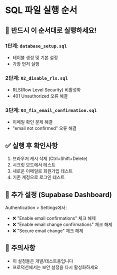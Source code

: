 # SQL 파일 실행 순서

## 🚨 반드시 이 순서대로 실행하세요!

### 1단계: `database_setup.sql` 
- 테이블 생성 및 기본 설정
- 가장 먼저 실행

### 2단계: `02_disable_rls.sql`
- RLS(Row Level Security) 비활성화  
- 401 Unauthorized 오류 해결

### 3단계: `03_fix_email_confirmation.sql`
- 이메일 확인 문제 해결
- "email not confirmed" 오류 해결

## ✅ 실행 후 확인사항
1. 브라우저 캐시 삭제 (Ctrl+Shift+Delete)
2. 시크릿 모드에서 테스트
3. 새로운 이메일로 회원가입 테스트
4. 기존 계정으로 로그인 테스트

## 🔧 추가 설정 (Supabase Dashboard)
Authentication > Settings에서:
- ❌ "Enable email confirmations" 체크 해제
- ❌ "Enable email change confirmations" 체크 해제  
- ❌ "Secure email change" 체크 해제

## 📝 주의사항
- 이 설정들은 개발/테스트용입니다
- 프로덕션에서는 보안 설정을 다시 활성화하세요